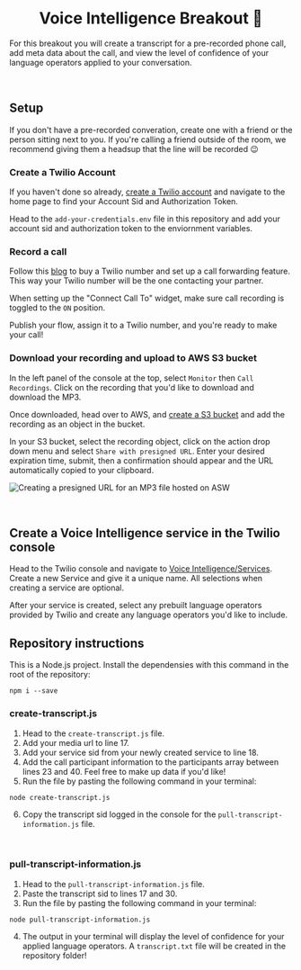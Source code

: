 <h1 align="center">Voice Intelligence Breakout 🧠</h1>

For this breakout you will create a transcript for a pre-recorded phone call, add meta data about the call, and view the level of confidence of your language operators applied to your conversation.

<br>

## Setup
If you don't have a pre-recorded converation, create one with a friend or the person sitting next to you. If you're calling a friend outside of the room, we recommend giving them a headsup that the line will be recorded 😉

### Create a Twilio Account
If you haven't done so already, [create a Twilio account](https://www.twilio.com/try-twilio) and navigate to the home page to find your Account Sid and Authorization Token.

Head to the `add-your-credentials.env` file in this repository and add your account sid and authorization token to the enviornment variables.

### Record a call
Follow this [blog](https://www.twilio.com/blog/make-receive-calls-twilio-number-using-studio) to buy a Twilio number and set up a call forwarding feature. This way your Twilio number will be the one contacting your partner. 

When setting up the "Connect Call To" widget, make sure call recording is toggled to the `ON` position.

Publish your flow, assign it to a Twilio number, and you're ready to make your call!

### Download your recording and upload to AWS S3 bucket
In the left panel of the console at the top, select `Monitor` then `Call Recordings`. Click on the recording that you'd like to download and download the MP3.

Once downloaded, head over to AWS, and [create a S3 bucket](https://s3.console.aws.amazon.com/s3/bucket/create) and add the recording as an object in the bucket.

In your S3 bucket, select the recording object, click on the action drop down menu and select `Share with presigned URL`. Enter your desired expiration time, submit, then a confirmation should appear and the URL automatically copied to your clipboard.

![Creating a presigned URL for an MP3 file hosted on ASW](https://image-for-london-signal-breakout-repo-4569.twil.io/Screen%20Shot%202023-10-26%20at%201.32.37%20PM.png)

<br>

## Create a Voice Intelligence service in the Twilio console
Head to the Twilio console and navigate to [Voice Intelligence/Services](https://console.twilio.com/us1/develop/voice-intelligence/services). Create a new Service and give it a unique name.
All selections when creating a service are optional.

After your service is created, select any prebuilt language operators provided by Twilio and create any language operators you'd like to include.

## Repository instructions
This is a Node.js project. Install the dependensies with this command in the root of the repository: 
```
npm i --save
```


### create-transcript.js

1. Head to the `create-transcript.js` file.
2. Add your media url to line 17.
3. Add your service sid from your newly created service to line 18.
4. Add the call participant information to the participants array between lines 23 and 40. Feel free to make up data if you'd like!
5. Run the file by pasting the following command in your terminal:
``` 
node create-transcript.js
```
6. Copy the transcript sid logged in the console for the `pull-transcript-information.js` file.

<br>

### pull-transcript-information.js
1. Head to the `pull-transcript-information.js` file.
2. Paste the transcript sid to lines 17 and 30.
3. Run the file by pasting the following command in your terminal: 
``` 
node pull-transcript-information.js
```
4. The output in your terminal will display the level of confidence for your applied language operators. A `transcript.txt` file will be created in the repository folder! 
